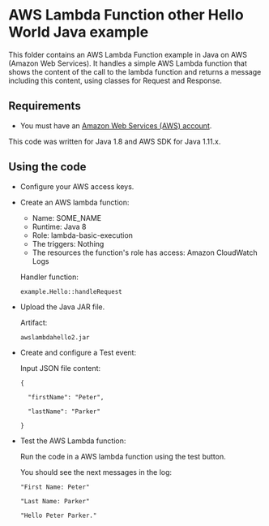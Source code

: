 # AWS Lambda Function other Hello World Java example

This folder contains an AWS Lambda Function example in Java on AWS (Amazon Web Services).
It handles a simple AWS Lambda function that shows the content of the call to the lambda function and returns a message including this content,
using classes for Request and Response.




## Requirements

* You must have an [Amazon Web Services (AWS) account](http://aws.amazon.com/).

This code was written for Java 1.8 and AWS SDK for Java 1.11.x.




## Using the code

* Configure your AWS access keys.

* Create an AWS lambda function:
  * Name: SOME_NAME
  * Runtime: Java 8
  * Role: lambda-basic-execution
  * The triggers: Nothing
  * The resources the function's role has access: Amazon CloudWatch Logs

  Handler function:

  ```
  example.Hello::handleRequest
  ```

* Upload the Java JAR file.

  Artifact: 

  ```
  awslambdahello2.jar
  ```

* Create and configure a Test event:

  Input JSON file content:

  ```
  {

    "firstName": "Peter",

    "lastName": "Parker"

  }
  ```

* Test the AWS Lambda function:

  Run the code in a AWS lambda function using the test button.

  You should see the next messages in the log:

  ```
  "First Name: Peter"

  "Last Name: Parker"

  "Hello Peter Parker."
  ```
